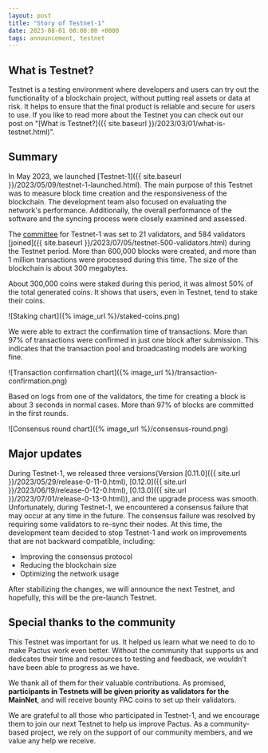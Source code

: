 ```yaml
---
layout: post
title: "Story of Testnet-1"
date: 2023-08-01 00:00:00 +0000
tags: announcement, testnet
---
```


## What is Testnet?

Testnet is a testing environment where developers and users can try out the functionality of a blockchain project,
without putting real assets or data at risk.
It helps to ensure that the final product is reliable and secure for users to use.
If you like to read more about the Testnet you can check out our post on
"[What is Testnet?]({{ site.baseurl }}/2023/03/01/what-is-testnet.html)".

## Summary

In May 2023, we launched [Testnet-1]({{ site.baseurl }}/2023/05/09/testnet-1-launched.html).
The main purpose of this Testnet was to measure block time creation and the responsiveness of the blockchain.
The development team also focused on evaluating the network's performance.
Additionally, the overall performance of the software and the syncing process were closely examined and assessed.

The [committee](https://docs.pactus.org/protocol/consensus/committee/) for Testnet-1 was set to 21 validators,
and 584 validators [joined]({{ site.baseurl }}/2023/07/05/testnet-500-validators.html) during the Testnet period.
More than 600,000 blocks were created, and more than 1 million transactions were processed during this time.
The size of the blockchain is about 300 megabytes.

About 300,000 coins were staked during this period, it was almost 50% of the total generated coins.
It shows that users, even in Testnet, tend to stake their coins.

![Staking chart]({% image_url %}/staked-coins.png)

We were able to extract the confirmation time of transactions.
More than 97% of transactions were confirmed in just one block after submission.
This indicates that the transaction pool and broadcasting models are working fine.

![Transaction confirmation chart]({% image_url %}/transaction-confirmation.png)

Based on logs from one of the validators, the time for creating a block is about 3 seconds in normal cases.
More than 97% of blocks are committed in the first rounds.

![Consensus round chart]({% image_url %}/consensus-round.png)

## Major updates

During Testnet-1, we released three versions(Version
[0.11.0]({{ site.url }}/2023/05/29/release-0-11-0.html),
[0.12.0]({{ site.url }}/2023/06/19/release-0-12-0.html),
[0.13.0]({{ site.url }}/2023/07/01/release-0-13-0.html)), and the upgrade process was smooth.
Unfortunately, during Testnet-1, we encountered a consensus failure that may occur at any time in the future.
The consensus failure was resolved by requiring some validators to re-sync their nodes.
At this time, the development team decided to stop Testnet-1 and work on improvements that are not backward compatible,
including:

- Improving the consensus protocol
- Reducing the blockchain size
- Optimizing the network usage

After stabilizing the changes, we will announce the next Testnet, and hopefully, this will be the pre-launch Testnet.

## Special thanks to the community

This Testnet was important for us.
It helped us learn what we need to do to make Pactus work even better.
Without the community that supports us and dedicates their time and resources to testing and feedback,
we wouldn't have been able to progress as we have.

We thank all of them for their valuable contributions.
As promised, **participants in Testnets will be given priority as validators for the MainNet**, and
will receive bounty PAC coins to set up their validators.

We are grateful to all those who participated in Testnet-1, and
we encourage them to join our next Testnet to help us improve Pactus.
As a community-based project, we rely on the support of our community members, and we value any help we receive.
